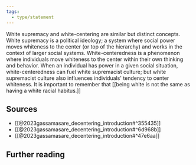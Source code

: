 ```yaml
---
tags: 
  - type/statement
---
```

White supremacy and white-centering are similar but distinct concepts. White supremacy is a political ideology; a system where social power moves whiteness to the center (or top of the hierarchy) and works in the context of larger social systems. White-centeredness is a phenomenon where individuals move whiteness to the center within their own thinking and behavior. When an individual has power in a given social situation, white-centeredness can fuel white supremacist culture; but white supremacist culture also influences individuals' tendency to center whiteness. It is important to remember that [[being white is not the same as having a white racial habitus.]]

## Sources
- [[@2023gassamasare_decentering_introduction#^355435]]
- [[@2023gassamasare_decentering_introduction#^6d968b]]
- [[@2023gassamasare_decentering_introduction#^47e6aa]]

## Further reading